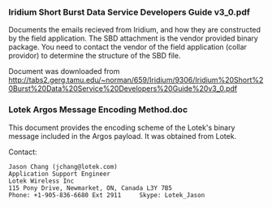 ### Iridium Short Burst Data Service Developers Guide v3_0.pdf

Documents the emails recieved from Iridium, and how they are constructed by the field application.  The SBD attachment is the vendor provided binary package.  You need to contact the vendor of the field application (collar providor) to determine the structure of the SBD file.

Document was downloaded from http://tabs2.gerg.tamu.edu/~norman/659/Iridium/9306/Iridium%20Short%20Burst%20Data%20Service%20Developers%20Guide%20v3_0.pdf

### Lotek Argos Message Encoding Method.doc

This document provides the encoding scheme of the Lotek's binary message included in the Argos payload. It was obtained from Lotek.

Contact:
```
Jason Chang (jchang@lotek.com)
Application Support Engineer
Lotek Wireless Inc
115 Pony Drive, Newmarket, ON, Canada L3Y 7B5
Phone: +1-905-836-6680 Ext 2911     Skype: Lotek_Jason
```
